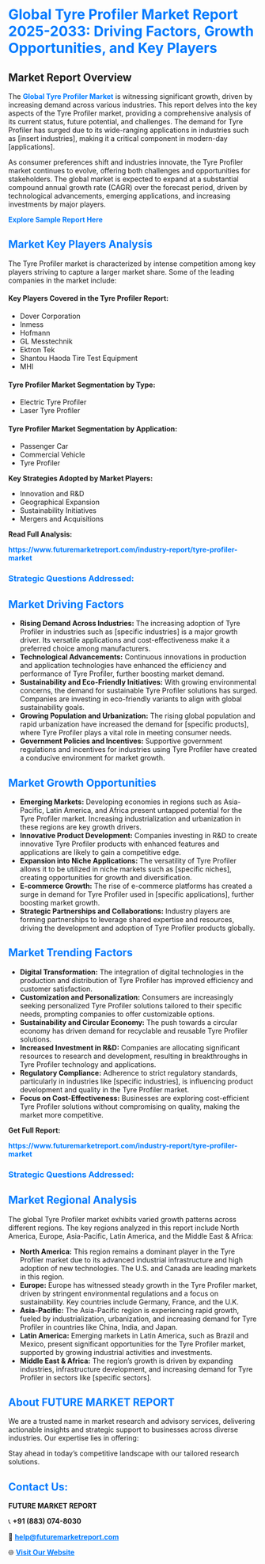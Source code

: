 <h1 style="color: #007BFF;">Global Tyre Profiler Market Report 2025-2033: Driving Factors, Growth Opportunities, and Key Players</h1>

<section id="overview">
<h2>Market Report Overview</h2>
<p>The <a href="https://www.futuremarketreport.com/industry-report/tyre-profiler-market" style="color: #007BFF; text-decoration: none;"><strong>Global Tyre Profiler Market</strong></a> is witnessing significant growth, driven by increasing demand across various industries. This report delves into the key aspects of the Tyre Profiler market, providing a comprehensive analysis of its current status, future potential, and challenges. The demand for Tyre Profiler has surged due to its wide-ranging applications in industries such as [insert industries], making it a critical component in modern-day [applications].</p>
<p>As consumer preferences shift and industries innovate, the Tyre Profiler market continues to evolve, offering both challenges and opportunities for stakeholders. The global market is expected to expand at a substantial compound annual growth rate (CAGR) over the forecast period, driven by technological advancements, emerging applications, and increasing investments by major players.</p>
</section>

<section id="overview">
<p><a href="https://www.futuremarketreport.com/request-sample/reportId=124386" style="color: #007BFF; text-decoration: none;"><strong>Explore Sample Report Here</strong></a></p>
</section>

<section id="key-players">
<h2 style="color: #007BFF;">Market Key Players Analysis</h2>
<p>The Tyre Profiler market is characterized by intense competition among key players striving to capture a larger market share. Some of the leading companies in the market include:</p>
<h4>Key Players Covered in the Tyre Profiler Report:</h4>
<ul><li>Dover Corporation</li><li>Inmess</li><li>Hofmann</li><li>GL Messtechnik</li><li>Ektron Tek</li><li>Shantou Haoda Tire Test Equipment</li><li>MHI</li></ul>
<h4>Tyre Profiler Market Segmentation by Type:</h4>
<ul><li>Electric Tyre Profiler</li><li>Laser Tyre Profiler</li></ul>

<h4>Tyre Profiler Market Segmentation by Application:</h4>
<ul><li>Passenger Car</li><li>Commercial Vehicle</li><li>Tyre Profiler</li></ul>
<p><strong>Key Strategies Adopted by Market Players:</strong></p>
<ul>
<li>Innovation and R&D</li>
<li>Geographical Expansion</li>
<li>Sustainability Initiatives</li>
<li>Mergers and Acquisitions</li>
</ul>
</section>

<section>
<p><strong>Read Full Analysis: </strong></p><a href="https://www.futuremarketreport.com/industry-report/tyre-profiler-market" style="color: #007BFF; text-decoration: none;"><strong>https://www.futuremarketreport.com/industry-report/tyre-profiler-market</strong></a>
<h3 style="color: #007BFF;">Strategic Questions Addressed:</h3>
</section>

<section id="driving-factors">
<h2 style="color: #007BFF;">Market Driving Factors</h2>
<ul>
<li><strong>Rising Demand Across Industries:</strong> The increasing adoption of Tyre Profiler in industries such as [specific industries] is a major growth driver. Its versatile applications and cost-effectiveness make it a preferred choice among manufacturers.</li>
<li><strong>Technological Advancements:</strong> Continuous innovations in production and application technologies have enhanced the efficiency and performance of Tyre Profiler, further boosting market demand.</li>
<li><strong>Sustainability and Eco-Friendly Initiatives:</strong> With growing environmental concerns, the demand for sustainable Tyre Profiler solutions has surged. Companies are investing in eco-friendly variants to align with global sustainability goals.</li>
<li><strong>Growing Population and Urbanization:</strong> The rising global population and rapid urbanization have increased the demand for [specific products], where Tyre Profiler plays a vital role in meeting consumer needs.</li>
<li><strong>Government Policies and Incentives:</strong> Supportive government regulations and incentives for industries using Tyre Profiler have created a conducive environment for market growth.</li>
</ul>
</section>

<section id="growth-opportunities">
<h2 style="color: #007BFF;">Market Growth Opportunities</h2>
<ul>
<li><strong>Emerging Markets:</strong> Developing economies in regions such as Asia-Pacific, Latin America, and Africa present untapped potential for the Tyre Profiler market. Increasing industrialization and urbanization in these regions are key growth drivers.</li>
<li><strong>Innovative Product Development:</strong> Companies investing in R&D to create innovative Tyre Profiler products with enhanced features and applications are likely to gain a competitive edge.</li>
<li><strong>Expansion into Niche Applications:</strong> The versatility of Tyre Profiler allows it to be utilized in niche markets such as [specific niches], creating opportunities for growth and diversification.</li>
<li><strong>E-commerce Growth:</strong> The rise of e-commerce platforms has created a surge in demand for Tyre Profiler used in [specific applications], further boosting market growth.</li>
<li><strong>Strategic Partnerships and Collaborations:</strong> Industry players are forming partnerships to leverage shared expertise and resources, driving the development and adoption of Tyre Profiler products globally.</li>
</ul>
</section>

<section id="trending-factors">
<h2 style="color: #007BFF;">Market Trending Factors</h2>
<ul>
<li><strong>Digital Transformation:</strong> The integration of digital technologies in the production and distribution of Tyre Profiler has improved efficiency and customer satisfaction.</li>
<li><strong>Customization and Personalization:</strong> Consumers are increasingly seeking personalized Tyre Profiler solutions tailored to their specific needs, prompting companies to offer customizable options.</li>
<li><strong>Sustainability and Circular Economy:</strong> The push towards a circular economy has driven demand for recyclable and reusable Tyre Profiler solutions.</li>
<li><strong>Increased Investment in R&D:</strong> Companies are allocating significant resources to research and development, resulting in breakthroughs in Tyre Profiler technology and applications.</li>
<li><strong>Regulatory Compliance:</strong> Adherence to strict regulatory standards, particularly in industries like [specific industries], is influencing product development and quality in the Tyre Profiler market.</li>
<li><strong>Focus on Cost-Effectiveness:</strong> Businesses are exploring cost-efficient Tyre Profiler solutions without compromising on quality, making the market more competitive.</li>
</ul>
</section>

<section>
<p><strong>Get Full Report: </strong></p><a href="https://www.futuremarketreport.com/industry-report/tyre-profiler-market" style="color: #007BFF; text-decoration: none;"><strong>https://www.futuremarketreport.com/industry-report/tyre-profiler-market</strong></a>
<h3 style="color: #007BFF;">Strategic Questions Addressed:</h3>
</section>


<section id="regional-analysis">
<h2 style="color: #007BFF;">Market Regional Analysis</h2>
<p>The global Tyre Profiler market exhibits varied growth patterns across different regions. The key regions analyzed in this report include North America, Europe, Asia-Pacific, Latin America, and the Middle East & Africa:</p>
<ul>
<li><strong>North America:</strong> This region remains a dominant player in the Tyre Profiler market due to its advanced industrial infrastructure and high adoption of new technologies. The U.S. and Canada are leading markets in this region.</li>
<li><strong>Europe:</strong> Europe has witnessed steady growth in the Tyre Profiler market, driven by stringent environmental regulations and a focus on sustainability. Key countries include Germany, France, and the U.K.</li>
<li><strong>Asia-Pacific:</strong> The Asia-Pacific region is experiencing rapid growth, fueled by industrialization, urbanization, and increasing demand for Tyre Profiler in countries like China, India, and Japan.</li>
<li><strong>Latin America:</strong> Emerging markets in Latin America, such as Brazil and Mexico, present significant opportunities for the Tyre Profiler market, supported by growing industrial activities and investments.</li>
<li><strong>Middle East & Africa:</strong> The region’s growth is driven by expanding industries, infrastructure development, and increasing demand for Tyre Profiler in sectors like [specific sectors].</li>
</ul>
</section>

<footer>
<h2 style="color: #007BFF;">About FUTURE MARKET REPORT</h2>
<p>We are a trusted name in market research and advisory services, delivering actionable insights and strategic support to businesses across diverse industries. Our expertise lies in offering:</p>

<p>Stay ahead in today’s competitive landscape with our tailored research solutions.</p>

<h2 style="color: #007BFF;">Contact Us:</h2>
<p><strong>FUTURE MARKET REPORT</strong></p>
<p>📞 <strong>+91 (883) 074-8030</strong></p>
<p>📧 <strong><a href="mailto:help@futuremarketreport.com" style="color: #007BFF;">help@futuremarketreport.com</a></strong></p>
<p>🌐 <strong><a href="https://www.futuremarketreport.com/" style="color: #007BFF;">Visit Our Website</a></strong></p>
</footer>